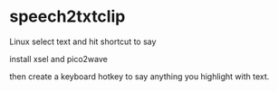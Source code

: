 # speech2txtclip
Linux select text and hit shortcut to say


install xsel and pico2wave 

then create a keyboard hotkey to say anything you highlight with text.
